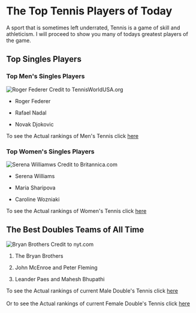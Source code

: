 # The Top Tennis Players of Today

A sport that is sometimes left underrated, Tennis is a game of skill and athleticism. I will proceed to show you many of todays greatest players of the game.

## Top Singles Players

### Top Men's Singles Players

![Roger Federer](https://www.tennisworldusa.org/imgb/87926/roger-federer-my-expectations-are-quite-low-ahead-of-johnson-clash-.jpg)
Credit to TennisWorldUSA.org

- Roger Federer

- Rafael Nadal

-	Novak Djokovic

To see the Actual rankings of Men's Tennis click [here](https://www.atptour.com/en/rankings/singles)

### Top Women's Singles Players

![Serena Williamws](https://cdn.britannica.com/70/149370-050-F2F4BEE5/Serena-Williams-US-Open-2004.jpg)
Credit to Britannica.com

- Serena Williams

- Maria Sharipova

- Caroline Wozniaki

To see the Actual rankings of Women's Tennis click [here](https://www.wtatennis.com/rankings/singles)

## The Best Doubles Teams of All Time

![Bryan Brothers](https://static01.nyt.com/images/2019/11/13/sports/13tennisweb1/13tennisweb1-articleLarge.jpg?quality=75&auto=webp&disable=upscale)
Credit to nyt.com

1. The Bryan Brothers

1. John McEnroe and Peter Fleming

1. Leander Paes and Mahesh Bhupathi

To see the Actual rankings of current Male Double's Tennis click [here](https://www.atptour.com/en/rankings/doubles) <br><br/>
Or to see the Actual rankings of current Female Double's Tennis click [here](https://www.wtatennis.com/rankings/doubles)
